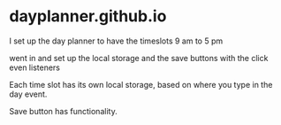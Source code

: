# dayplanner.github.io

I set up the day planner to have the timeslots 9 am to 5 pm

went in and set up the local storage and the save buttons with the click even listeners

Each time slot has its own local storage, based on where you type in the day event.  

Save button has functionality.